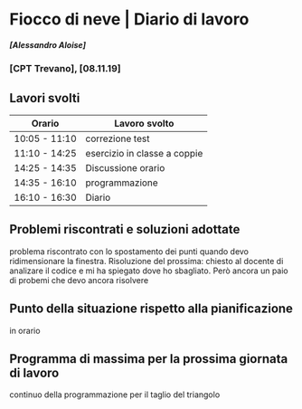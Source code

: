
# Fiocco di neve | Diario di lavoro
##### [Alessandro Aloise]
### [CPT Trevano], [08.11.19]

## Lavori svolti


|Orario        |Lavoro svolto                                 |
|--------------|----------------------------------------------|
|10:05 - 11:10 | correzione test                              |
|11:10 - 14:25 |esercizio in classe a coppie                  |
|14:25 - 14:35 |Discussione orario                                |
|14:35 - 16:10 |programmazione                                |
|16:10 - 16:30 |Diario                                        |




##  Problemi riscontrati e soluzioni adottate
problema riscontrato con lo spostamento dei punti quando devo ridimensionare la finestra.
Risoluzione del prossima: chiesto al docente di analizare il codice e mi ha spiegato dove ho sbagliato.
Però ancora un paio di probemi che devo ancora risolvere



##  Punto della situazione rispetto alla pianificazione
in orario

## Programma di massima per la prossima giornata di lavoro
continuo della programmazione per il taglio del triangolo

